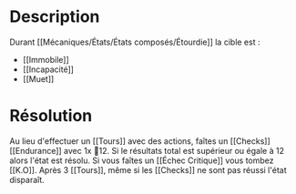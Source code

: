 # Description
Durant [[Mécaniques/États/États composés/Étourdie]] la cible est :
- [[Immobile]]
- [[Incapacité]]
- [[Muet]]

# Résolution
Au lieu d'effectuer un [[Tours]] avec des actions, faîtes un [[Checks]] [[Endurance]] avec 1x 🎲12. Si le résultats total est supérieur ou égale à 12 alors l'état est résolu. Si vous faîtes un [[Échec Critique]] vous tombez [[K.O]]. Après 3 [[Tours]], même si les [[Checks]] ne sont pas réussi l'état disparaît.